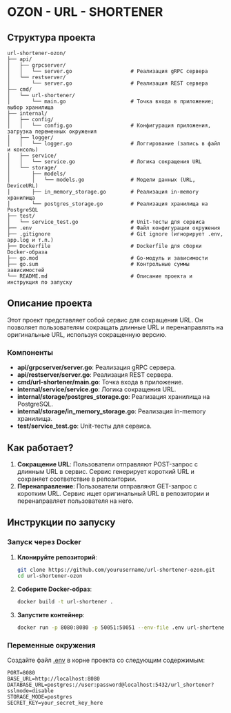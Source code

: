 
# OZON - URL - SHORTENER
## Структура проекта

```
url-shortener-ozon/
├── api/
│   ├── grpcserver/
│   │   └── server.go                   # Реализация gRPC сервера
│   └── restserver/
│       └── server.go                   # Реализация REST сервера
├── cmd/
│   └── url-shortener/
│       └── main.go                     # Точка входа в приложение; выбор хранилища
├── internal/
│   ├── config/
│   │   └── config.go                   # Конфигурация приложения, загрузка переменных окружения
│   ├── logger/
│   │   └── logger.go                   # Логгирование (запись в файл и консоль)
│   ├── service/
│   │   └── service.go                  # Логика сокращения URL
│   └── storage/
│       ├── models/
│       │   └── models.go               # Модели данных (URL, DeviceURL)
│       ├── in_memory_storage.go        # Реализация in-memory хранилища
│       └── postgres_storage.go         # Реализация хранилища на PostgreSQL
├── test/
│   └── service_test.go                 # Unit-тесты для сервиса
├── .env                                # Файл конфигурации окружения
├── .gitignore                          # Git ignore (игнорирует .env, app.log и т.п.)
├── Dockerfile                          # Dockerfile для сборки Docker-образа
├── go.mod                              # Go-модуль и зависимости
├── go.sum                              # Контрольные суммы зависимостей
└── README.md                           # Описание проекта и инструкция по запуску
```

## Описание проекта

Этот проект представляет собой сервис для сокращения URL. Он позволяет пользователям сокращать длинные URL и перенаправлять на оригинальные URL, используя сокращенную версию.

### Компоненты

- **api/grpcserver/server.go**: Реализация gRPC сервера.
- **api/restserver/server.go**: Реализация REST сервера.
- **cmd/url-shortener/main.go**: Точка входа в приложение.
- **internal/service/service.go**: Логика сокращения URL.
- **internal/storage/postgres_storage.go**: Реализация хранилища на PostgreSQL.
- **internal/storage/in_memory_storage.go**: Реализация in-memory хранилища.
- **test/service_test.go**: Unit-тесты для сервиса.

## Как работает?

1. **Сокращение URL**: Пользователи отправляют POST-запрос с длинным URL в сервис. Сервис генерирует короткий URL и сохраняет соответствие в репозитории.
2. **Перенаправление**: Пользователи отправляют GET-запрос с коротким URL. Сервис ищет оригинальный URL в репозитории и перенаправляет пользователя на него.

## Инструкции по запуску

### Запуск через Docker

1. **Клонируйте репозиторий**:
    ```sh
    git clone https://github.com/yourusername/url-shortener-ozon.git
    cd url-shortener-ozon
    ```

2. **Соберите Docker-образ**:
    ```sh
    docker build -t url-shortener .
    ```

3. **Запустите контейнер**:
    ```sh
    docker run -p 8080:8080 -p 50051:50051 --env-file .env url-shortener
    ```

### Переменные окружения

Создайте файл [.env](http://_vscodecontentref_/4) в корне проекта со следующим содержимым:
```properties
PORT=8080
BASE_URL=http://localhost:8080
DATABASE_URL=postgres://user:password@localhost:5432/url_shortener?sslmode=disable
STORAGE_MODE=postgres
SECRET_KEY=your_secret_key_here

